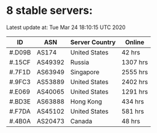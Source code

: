 # 8 stable servers:

Latest update at: Tue Mar 24 18:10:15 UTC 2020

| ID | ASN | Server Country | Online |
| -- | --- | -------------- | ------ |
| #.D09B | AS174 | United States | 42 hrs |
| #.15CF | AS49392 | Russia | 1307 hrs |
| #.7F1D | AS63949 | Singapore | 2555 hrs |
| #.9FC3 | AS53889 | United States | 2402 hrs |
| #.E069 | AS40065 | United States | 1291 hrs |
| #.BD3E | AS63888 | Hong Kong | 434 hrs |
| #.F7DA | AS45102 | United States | 581 hrs |
| #.4B0A | AS20473 | Canada | 48 hrs |

